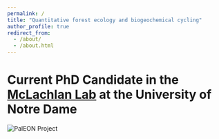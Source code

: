 ```yaml
---
permalink: /
title: "Quantitative forest ecology and biogeochemical cycling"
author_profile: true
redirect_from: 
  - /about/
  - /about.html
---
```


Current PhD Candidate in the [McLachlan Lab](https://sites.nd.edu/paleolab/) at the University of Notre Dame
======

![PalEON Project](http://paleonproject.org)

